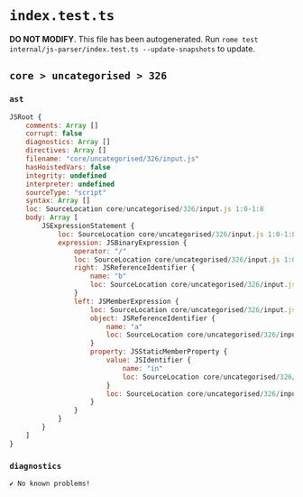 # `index.test.ts`

**DO NOT MODIFY**. This file has been autogenerated. Run `rome test internal/js-parser/index.test.ts --update-snapshots` to update.

## `core > uncategorised > 326`

### `ast`

```javascript
JSRoot {
	comments: Array []
	corrupt: false
	diagnostics: Array []
	directives: Array []
	filename: "core/uncategorised/326/input.js"
	hasHoistedVars: false
	integrity: undefined
	interpreter: undefined
	sourceType: "script"
	syntax: Array []
	loc: SourceLocation core/uncategorised/326/input.js 1:0-1:8
	body: Array [
		JSExpressionStatement {
			loc: SourceLocation core/uncategorised/326/input.js 1:0-1:8
			expression: JSBinaryExpression {
				operator: "/"
				loc: SourceLocation core/uncategorised/326/input.js 1:0-1:8
				right: JSReferenceIdentifier {
					name: "b"
					loc: SourceLocation core/uncategorised/326/input.js 1:7-1:8 (b)
				}
				left: JSMemberExpression {
					loc: SourceLocation core/uncategorised/326/input.js 1:0-1:4
					object: JSReferenceIdentifier {
						name: "a"
						loc: SourceLocation core/uncategorised/326/input.js 1:0-1:1 (a)
					}
					property: JSStaticMemberProperty {
						value: JSIdentifier {
							name: "in"
							loc: SourceLocation core/uncategorised/326/input.js 1:2-1:4 (in)
						}
						loc: SourceLocation core/uncategorised/326/input.js 1:2-1:4 (in)
					}
				}
			}
		}
	]
}
```

### `diagnostics`

```
✔ No known problems!

```
